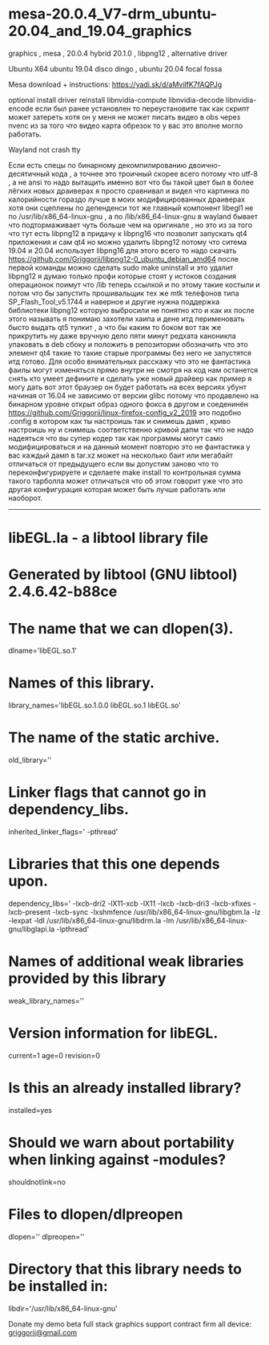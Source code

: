 # mesa-20.0.4_V7-drm_ubuntu-20.04_and_19.04_graphics
graphics , mesa , 20.0.4 hybrid 20.1.0 , libpng12 , alternative driver

Ubuntu X64 ubuntu 19.04 disco dingo , ubuntu 20.04 focal fossa

Mesa download + instructions: https://yadi.sk/d/aMvilfK7fAQPJg

optional install driver reinstall libnvidia-compute libnvidia-decode libnvidia-encode если был ранее установлен то переустановите так как скрипт может затереть хотя он у меня не может писать видео в obs через nvenc из за того что видео карта обрезок то у вас это вполне могло работать.

Wayland not crash tty

Если есть спецы по бинарному декомпилированию двоично-десятичный кода , а точнее это троичный скорее всего потому что utf-8 , а не ansi то надо вытащить именно вот что бы такой цвет был в более лёгких новых драиверах я просто сравнивал и видел что картинка по калорийности гораздо лучше в моих модифицированных драиверах хотя они сцеплены по депенденси тот же главный компонент libegl1 не по /usr/lib/x86_64-linux-gnu , а по /lib/x86_64-linux-gnu в wayland бывает что подтормаживает чуть больше чем на оригинале , но это из за того что тут есть libpng12 в придачу к libpng16 что позволит запускать qt4 приложения и сам qt4 но можно удалить libpng12 потому что ситема 19.04 и 20.04 использует libpng16 для этого всего то надо скачать https://github.com/Griggorii/libpng12-0_ubuntu_debian_amd64 после первой команды можно сделать sudo make uninstall и это удалит libpng12 я думаю только профи которые стоят у истоков создания операционок поимут что /lib теперь ссылкой и по этому такие костыли и потом что бы запустить прошивальщик тех же mtk телефонов типа SP_Flash_Tool_v5.1744 и наверное и другие нужна поддержка библиотеки libpng12 которую выбросили не понятно кто и как их после этого называть я понимаю захотели хаипа и дене итд перименовать бысто выдать qt5 тулкит , а что бы каким то боком вот так же прикрутить ну даже вручную дело пяти минут редхата каноникла упаковать в deb сбоку и положить в репозитории обозначить что это элемент qt4 такие то такие старые программы без него не запустятся итд готово. Для особо внимательных расскажу что это не фантастика фаилы могут изменяться прямо внутри не смотря на код нам останется снять кто умеет дефините и сделать уже новый драйвер как пример я могу дать вот этот браузер он будет работать на всех версиях убунт начиная от 16.04 не зависимо от версии glibc потому что продавлено на бинарном уровне открыт образ одного фокса в другом и соеденинён https://github.com/Griggorii/linux-firefox-config_v2_2019 это подобно .config в котором как ты настроишь так и снимешь дамп , криво настроишь ну и снимешь соответственно кривой дапм так что не надо надеяться что вы супер кодер так как программы могут само модифицироваться и на данный момент повторю это не фантастика у вас каждый дамп в tar.xz может на несколько баит или мегабайт отличаться от предыдущего если вы допустим заново что то переконфигурируете и сделаете make install то контрольная сумма такого тарболла может отличаться что об этом говорит уже что это другая конфигурация которая может быть лучше работать или наоборот.
_____________________________________________________________________________________________________________________________

# libEGL.la - a libtool library file
# Generated by libtool (GNU libtool) 2.4.6.42-b88ce

# The name that we can dlopen(3).
dlname='libEGL.so.1'

# Names of this library.
library_names='libEGL.so.1.0.0 libEGL.so.1 libEGL.so'

# The name of the static archive.
old_library=''

# Linker flags that cannot go in dependency_libs.
inherited_linker_flags=' -pthread'

# Libraries that this one depends upon.
dependency_libs=' -lxcb-dri2 -lX11-xcb -lX11 -lxcb -lxcb-dri3 -lxcb-xfixes -lxcb-present -lxcb-sync -lxshmfence /usr/lib/x86_64-linux-gnu/libgbm.la -lz -lexpat -ldl /usr/lib/x86_64-linux-gnu/libdrm.la -lm /usr/lib/x86_64-linux-gnu/libglapi.la -lpthread'

# Names of additional weak libraries provided by this library
weak_library_names=''

# Version information for libEGL.
current=1
age=0
revision=0

# Is this an already installed library?
installed=yes

# Should we warn about portability when linking against -modules?
shouldnotlink=no

# Files to dlopen/dlpreopen
dlopen=''
dlpreopen=''

# Directory that this library needs to be installed in:
libdir='/usr/lib/x86_64-linux-gnu'

Donate my demo beta full stack graphics support contract firm all device: griggorii@gmail.com

